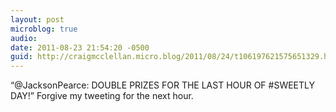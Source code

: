 ```yaml
---
layout: post
microblog: true
audio: 
date: 2011-08-23 21:54:20 -0500
guid: http://craigmcclellan.micro.blog/2011/08/24/t106197621575651329.html
---
```

“@JacksonPearce: DOUBLE PRIZES FOR THE LAST HOUR OF #SWEETLY DAY!” Forgive my tweeting for the next hour.
